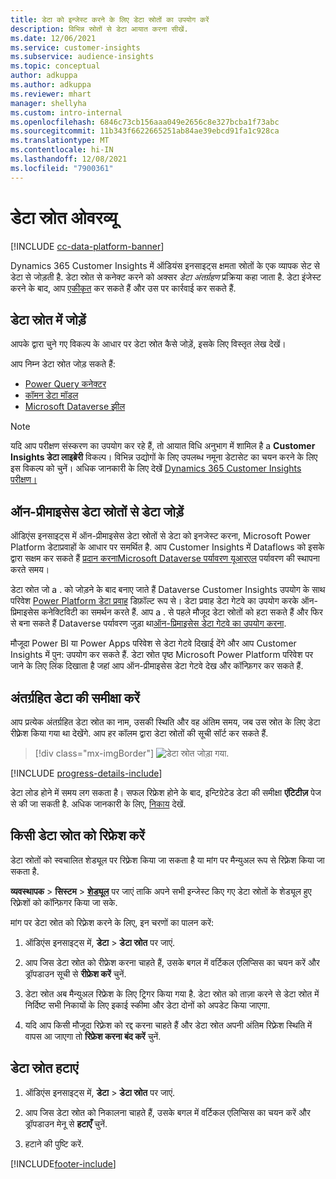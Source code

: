 ```yaml
---
title: डेटा को इन्जेस्ट करने के लिए डेटा स्रोतों का उपयोग करें
description: विभिन्न स्रोतों से डेटा आयात करना सीखें.
ms.date: 12/06/2021
ms.service: customer-insights
ms.subservice: audience-insights
ms.topic: conceptual
author: adkuppa
ms.author: adkuppa
ms.reviewer: mhart
manager: shellyha
ms.custom: intro-internal
ms.openlocfilehash: 6846c73cb156aaa049e2656c8e327bcba1f73abc
ms.sourcegitcommit: 11b343f6622665251ab84ae39ebcd91fa1c928ca
ms.translationtype: MT
ms.contentlocale: hi-IN
ms.lasthandoff: 12/08/2021
ms.locfileid: "7900361"
---
```

# <a name="data-sources-overview"></a>डेटा स्रोत ओवरव्यू

[!INCLUDE [cc-data-platform-banner](../includes/cc-data-platform-banner.md)]

Dynamics 365 Customer Insights में ऑडियंस इनसाइट्स क्षमता स्रोतों के एक व्यापक सेट से डेटा से जोड़ती है. डेटा स्रोत से कनेक्ट करने को अक्सर *डेटा अंतर्ग्रहण* प्रक्रिया कहा जाता है. डेटा इंजेस्ट करने के बाद, आप [एकीकृत](data-unification.md) कर सकते हैं और उस पर कार्रवाई कर सकते हैं.

## <a name="add-a-data-source"></a>डेटा स्रोत में जोड़ें

आपके द्वारा चुने गए विकल्प के आधार पर डेटा स्रोत कैसे जोड़ें, इसके लिए विस्तृत लेख देखें।

आप निम्न डेटा स्रोत जोड़ सकते हैं:

- [Power Query कनेक्टर](connect-power-query.md)
- [कॉमन डेटा मॉडल](connect-common-data-model.md)
- [Microsoft Dataverse झील](connect-dataverse-managed-lake.md)

> [!NOTE]
> यदि आप परीक्षण संस्करण का उपयोग कर रहे हैं, तो आयात विधि अनुभाग में शामिल है a **Customer Insights डेटा लाइब्रेरी** विकल्प। विभिन्न उद्योगों के लिए उपलब्ध नमूना डेटासेट का चयन करने के लिए इस विकल्प को चुनें। अधिक जानकारी के लिए देखें [Dynamics 365 Customer Insights परीक्षण।](../trial-signup.md)

## <a name="add-data-from-on-premises-data-sources"></a>ऑन-प्रीमाइसेस डेटा स्रोतों से डेटा जोड़ें

ऑडिएंस इनसाइट्स में ऑन-प्रीमाइसेस डेटा स्रोतों से डेटा को इनजेस्ट करना, Microsoft Power Platform डेटाप्रवाहों के आधार पर समर्थित है. आप Customer Insights में Dataflows को इसके द्वारा सक्षम कर सकते हैं [प्रदान करनाMicrosoft Dataverse पर्यावरण यूआरएल](create-environment.md) पर्यावरण की स्थापना करते समय।

डेटा स्रोत जो a . को जोड़ने के बाद बनाए जाते हैं Dataverse Customer Insights उपयोग के साथ परिवेश [Power Platform डेटा प्रवाह](/power-query/dataflows/overview-dataflows-across-power-platform-dynamics-365) डिफ़ॉल्ट रूप से। डेटा प्रवाह डेटा गेटवे का उपयोग करके ऑन-प्रिमाइसेस कनेक्टिविटी का समर्थन करते हैं. आप a . से पहले मौजूद डेटा स्रोतों को हटा सकते हैं और फिर से बना सकते हैं Dataverse पर्यावरण जुड़ा था[ऑन-प्रिमाइसेस डेटा गेटवे का उपयोग करना](/data-integration/gateway/service-gateway-app).

मौजूदा Power BI या Power Apps परिवेश से डेटा गेटवे दिखाई देंगे और आप Customer Insights में पुन: उपयोग कर सकते हैं. डेटा स्रोत पृष्ठ Microsoft Power Platform परिवेश पर जाने के लिए लिंक दिखाता है जहां आप ऑन-प्रीमाइसेस डेटा गेटवे देख और कॉन्फ़िगर कर सकते हैं.

## <a name="review-ingested-data"></a>अंतर्ग्रहित डेटा की समीक्षा करें

आप प्रत्येक अंतर्ग्रहित डेटा स्रोत का नाम, उसकी स्थिति और वह अंतिम समय, जब उस स्रोत के लिए डेटा रीफ़्रेश किया गया था देखेंगे. आप हर कॉलम द्वारा डेटा स्रोतों की सूची सॉर्ट कर सकते हैं.

> [!div class="mx-imgBorder"]
> ![डेटा स्रोत जोड़ा गया.](media/configure-data-datasource-added.png "डेटा स्रोत जोड़ा गया")

[!INCLUDE [progress-details-include](../includes/progress-details-pane.md)]

डेटा लोड होने में समय लग सकता है। सफल रिफ्रेश होने के बाद, इन्टिग्रेटेड डेटा की समीक्षा **एंटिटीज़** पेज से की जा सकती है. अधिक जानकारी के लिए, [निकाय](entities.md) देखें.

## <a name="refresh-a-data-source"></a>किसी डेटा स्रोत को रिफ्रेश करें

डेटा स्रोतों को स्वचालित शेड्यूल पर रिफ़्रेश किया जा सकता है या मांग पर मैन्युअल रूप से रिफ़्रेश किया जा सकता है. 

**व्यवस्थापक** > **सिस्टम** > [**शेड्यूल**](system.md#schedule-tab) पर जाएं ताकि अपने सभी इन्जेस्ट किए गए डेटा स्रोतों के शेड्यूल हुए रिफ़्रेशों को कॉन्फ़िगर किया जा सके.

मांग पर डेटा स्रोत को रिफ़्रेश करने के लिए, इन चरणों का पालन करें:

1. ऑडिएंस इनसाइट्स में, **डेटा** > **डेटा स्रोत** पर जाएं.

2. आप जिस डेटा स्रोत को रीफ्रेश करना चाहते हैं, उसके बगल में वर्टिकल एलिप्सिस का चयन करें और ड्रॉपडाउन सूची से **रीफ्रेश करें** चुनें.

3. डेटा स्रोत अब मैन्युअल रिफ्रेश के लिए ट्रिगर किया गया है. डेटा स्रोत को ताज़ा करने से डेटा स्रोत में निर्दिष्ट सभी निकायों के लिए इकाई स्कीमा और डेटा दोनों को अपडेट किया जाएगा.

4. यदि आप किसी मौजूदा रिफ़्रेश को रद्द करना चाहते हैं और डेटा स्रोत अपनी अंतिम रिफ़्रेश स्थिति में वापस आ जाएगा तो **रिफ्रेश करना बंद करें** चुनें.

## <a name="delete-a-data-source"></a>डेटा स्रोत हटाएं

1. ऑडिएंस इनसाइट्स में, **डेटा** > **डेटा स्रोत** पर जाएं.

2. आप जिस डेटा स्रोत को निकालना चाहते हैं, उसके बगल में वर्टिकल एलिप्सिस का चयन करें और ड्रॉपडाउन मेनू से **हटाएँ** चुनें.

3. हटाने की पुष्टि करें.


[!INCLUDE[footer-include](../includes/footer-banner.md)]
